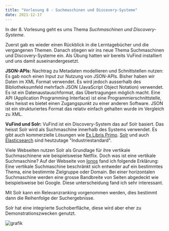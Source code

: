 ```yaml
---
title: "Vorlesung 8 - Suchmaschinen und Discovery-Systeme"
date: 2021-12-17
---
```


In der 8. Vorlesung geht es ums Thema *Suchmaschinen und Discovery-Systeme*.

Zuerst gab es wieder einen Rückblick in die Lerntagebücher und die vergangenen Themen. Danach stiegen wir ins neue Thema Suchmaschinen und Discovery-Systeme ein. Als Übung hatten wir bereits VuFind installiert und uns damit auseinandergesetzt.

**JSON-APIs:** Nachtrag zu Metadaten modellieren und Schnittstellen nutzen: Es gab noch einen Input zur Nutzung von JSON-APIs. Bisher haben wir Daten im XML Format verwendet.  Es wird jedoch ausserhalb des Bibliotheksumfeld mehrfach JSON (JavaScript Object Notation) verwendet. Es ist ein Datenaustauschformat, das Übertragungen möglich macht. Eine API (Application Programming Interface) ist eine Programmierschnittstelle, dies heisst es bietet einen Zugangspunkt zu einer anderen Software. JSON ist ein strukturiertes Format das relativ einfach gehalten wurde im Vergleich zu XML.


**VuFind und Solr:** VuFind ist ein Discovery-System das auf Solr basiert. Das heisst Solr wird als Suchmaschine innerhalb des Systems verwendet. Es gibt auch kommerzielle Lösungen wie [Ex Libris Primo](https://exlibrisgroup.com/de/produkte/primo/). [Solr](https://solr.apache.org/) und auch [Elasticsearch](https://www.elastic.co/de/) sind heutzutage "Industriestandard". 

Viele Webseiten nutzen Solr als Grundlage für ihre vertikale Suchmaschinene wie beispielsweise Netflix. Doch was ist eine vertikale Suchmaschine?
Auf der Webseite von [Ionos](https://www.ionos.de/digitalguide/server/konfiguration/solr/) fand ich folgende Erklärung: Eine vertikale Suchmaschine beschränkt sich entweder auf ein bestimmtes Thema, eine bestimmte Zielgruppe oder Domain. Bei einer horizontalen Suchmaschine werden eine grosse Bandbreite von Seiten abgedeckt wie beispielsweise bei Google. Diese unterscheidung fand ich sehr interessant.

Mit Solr kann ein Relevanzranking vorgenommen werden, dies bestimmt dann die Reihenfolge der Suchergebnisse.

Solr hat eine integrierte Suchoberfläche, diese wird aber eher zu Demonstrationszwecken genutzt.


![grafik](https://user-images.githubusercontent.com/90787818/151705837-0c4ea718-fb86-467f-8869-8f7543447662.png)





